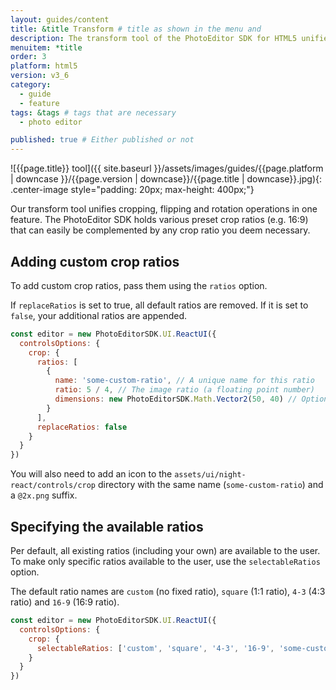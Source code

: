 ```yaml
---
layout: guides/content
title: &title Transform # title as shown in the menu and
description: The transform tool of the PhotoEditor SDK for HTML5 unifies cropping, flipping and rotation operations. Learn how to add custom crop ratios to the library.
menuitem: *title
order: 3
platform: html5
version: v3_6
category:
  - guide
  - feature
tags: &tags # tags that are necessary
  - photo editor

published: true # Either published or not
---
```

![{{page.title}} tool]({{ site.baseurl }}/assets/images/guides/{{page.platform | downcase }}/{{page.version | downcase}}/{{page.title | downcase}}.jpg){: .center-image style="padding: 20px; max-height: 400px;"}


Our transform tool unifies cropping, flipping and rotation operations in one feature. The PhotoEditor SDK holds various preset crop ratios (e.g. 16:9) that can easily be complemented by any crop ratio you deem necessary.

<!--The tool is implemented in the `TransformToolController` class and can be customized using the [`TransformToolControllerOptions`]({{ site.baseurl }}/apidocs/{{page.platform}}/{{page.version}}/Classes/TransformToolControllerOptions.html) as described in the [configuration]({{ site.baseurl }}/guides/{{page.platform}}/{{page.version}}/introduction/configuration) section. By modifying these options, you may customize the available transform actions and crop aspect ratios by adding or removing `CropAspect` and `TransformAction` objects from or to the corresponding arrays. All sliders and buttons can be customized as well. In order to disable free cropping and force the use of one of the available aspect ratios, set the `allowFreeCrop` property to `true`.-->

## Adding custom crop ratios

To add custom crop ratios, pass them using the `ratios` option.

If `replaceRatios` is set to true, all default ratios are removed. If it is set to `false`,
your additional ratios are appended.

```js
const editor = new PhotoEditorSDK.UI.ReactUI({
  controlsOptions: {
    crop: {
      ratios: [
        {
          name: 'some-custom-ratio', // A unique name for this ratio
          ratio: 5 / 4, // The image ratio (a floating point number)
          dimensions: new PhotoEditorSDK.Math.Vector2(50, 40) // Optional fixed dimensions
        }
      ],
      replaceRatios: false
    }
  }
})
```

You will also need to add an icon to the `assets/ui/night-react/controls/crop` directory with
the same name (`some-custom-ratio`) and a `@2x.png` suffix.


## Specifying the available ratios

Per default, all existing ratios (including your own) are available to the user. To make only
specific ratios available to the user, use the `selectableRatios` option.

The default ratio names are `custom` (no fixed ratio), `square` (1:1 ratio), `4-3`
(4:3 ratio) and `16-9` (16:9 ratio).

```js
const editor = new PhotoEditorSDK.UI.ReactUI({
  controlsOptions: {
    crop: {
      selectableRatios: ['custom', 'square', '4-3', '16-9', 'some-custom-ratio']
    }
  }
})
```
